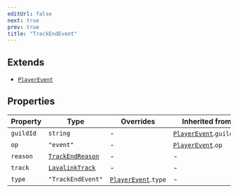 ```yaml
---
editUrl: false
next: true
prev: true
title: "TrackEndEvent"
---
```


## Extends

- [`PlayerEvent`](/api/interfaces/playerevent/)

## Properties

| Property | Type | Overrides | Inherited from | Defined in |
| ------ | ------ | ------ | ------ | ------ |
| `guildId` | `string` | - | [`PlayerEvent`](/api/interfaces/playerevent/).`guildId` | [src/structures/Types/Utils.ts:166](https://github.com/appujet/lavalink-client/blob/4880e032861893b27e80b7c2d6c36639afbb3479/src/structures/Types/Utils.ts#L166) |
| `op` | `"event"` | - | [`PlayerEvent`](/api/interfaces/playerevent/).`op` | [src/structures/Types/Utils.ts:164](https://github.com/appujet/lavalink-client/blob/4880e032861893b27e80b7c2d6c36639afbb3479/src/structures/Types/Utils.ts#L164) |
| `reason` | [`TrackEndReason`](/api/type-aliases/trackendreason/) | - | - | [src/structures/Types/Utils.ts:176](https://github.com/appujet/lavalink-client/blob/4880e032861893b27e80b7c2d6c36639afbb3479/src/structures/Types/Utils.ts#L176) |
| `track` | [`LavalinkTrack`](/api/interfaces/lavalinktrack/) | - | - | [src/structures/Types/Utils.ts:175](https://github.com/appujet/lavalink-client/blob/4880e032861893b27e80b7c2d6c36639afbb3479/src/structures/Types/Utils.ts#L175) |
| `type` | `"TrackEndEvent"` | [`PlayerEvent`](/api/interfaces/playerevent/).`type` | - | [src/structures/Types/Utils.ts:174](https://github.com/appujet/lavalink-client/blob/4880e032861893b27e80b7c2d6c36639afbb3479/src/structures/Types/Utils.ts#L174) |

